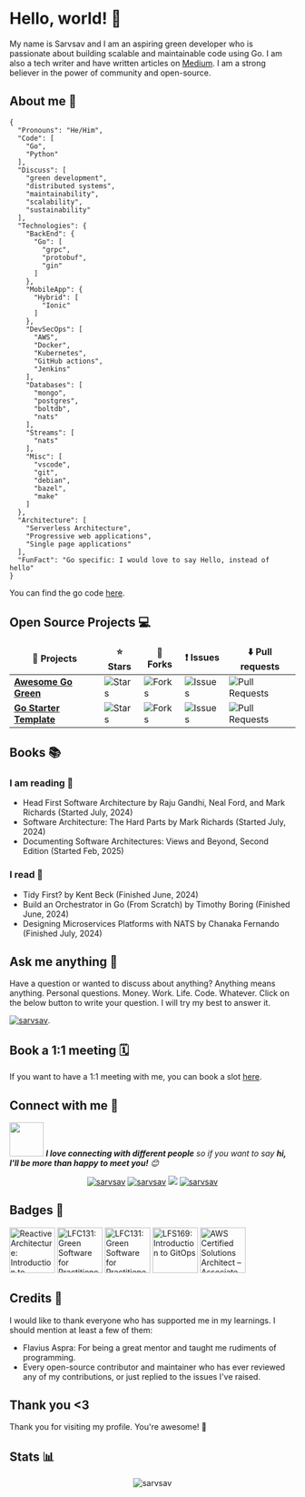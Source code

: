 # Hello, world! 👋

My name is Sarvsav and I am an aspiring green developer who is passionate about building scalable and maintainable code using Go. I am also a tech writer and have written articles on [Medium](https://sarvsav.medium.com). I am a strong believer in the power of community and open-source.

## About me 👤

```shell
{
  "Pronouns": "He/Him",
  "Code": [
    "Go",
    "Python"
  ],
  "Discuss": [
    "green development",
    "distributed systems",
    "maintainability",
    "scalability",
    "sustainability"
  ],
  "Technologies": {
    "BackEnd": {
      "Go": [
        "grpc",
        "protobuf",
        "gin"
      ]
    },
    "MobileApp": {
      "Hybrid": [
        "Ionic"
      ]
    },
    "DevSecOps": [
      "AWS",
      "Docker",
      "Kubernetes",
      "GitHub actions",
      "Jenkins"
    ],
    "Databases": [
      "mongo",
      "postgres",
      "boltdb",
      "nats"
    ],
    "Streams": [
      "nats"
    ],
    "Misc": [
      "vscode",
      "git",
      "debian",
      "bazel",
      "make"
    ]
  },
  "Architecture": [
    "Serverless Architecture",
    "Progressive web applications",
    "Single page applications"
  ],
  "FunFact": "Go specific: I would love to say Hello, instead of hello"
}
```

You can find the go code [here](https://go.dev/play/p/3V2PlGgAWLY).

## Open Source Projects 💻

<table>
  <thead align="center">
    <tr border: none;>
      <td><b>📁 Projects</b></td>
      <td><b>⭐ Stars</b></td>
      <td><b>🍴 Forks</b></td>
      <td><b>❗ Issues</b></td>
      <td><b>⬇️ Pull requests</b></td>
    </tr>
  </thead>
  <tbody>
	  <tr>
      <td><a href="https://github.com/sarvsav/awesome-go-green"><b>Awesome Go Green</b></a></td>
      <td><img alt="Stars" src="https://img.shields.io/github/stars/sarvsav/awesome-go-green?style=flat-square&labelColor=343b41"/></td>
      <td><img alt="Forks" src="https://img.shields.io/github/forks/sarvsav/awesome-go-green?style=flat-square&labelColor=343b41"/></td>
      <td><img alt="Issues" src="https://img.shields.io/github/issues/sarvsav/awesome-go-green?style=flat-square&labelColor=343b41"/></td>
      <td><img alt="Pull Requests" src="https://img.shields.io/github/issues-pr/sarvsav/awesome-go-green?style=flat-square&labelColor=343b41"/></td>
    </tr>
    <tr>
      <td><a href="https://github.com/sarvsav/go-starter-template"><b>Go Starter Template</b></a></td>
      <td><img alt="Stars" src="https://img.shields.io/github/stars/sarvsav/go-starter-template?style=flat-square&labelColor=343b41"/></td>
      <td><img alt="Forks" src="https://img.shields.io/github/forks/sarvsav/go-starter-template?style=flat-square&labelColor=343b41"/></td>
      <td><img alt="Issues" src="https://img.shields.io/github/issues/sarvsav/go-starter-template?style=flat-square&labelColor=343b41"/></td>
      <td><img alt="Pull Requests" src="https://img.shields.io/github/issues-pr/sarvsav/go-starter-template?style=flat-square&labelColor=343b41"/></td>
    </tr>
  </tbody>
</table>

## Books 📚

### I am reading 📖

- Head First Software Architecture by Raju Gandhi, Neal Ford, and Mark Richards (Started July, 2024)
- Software Architecture: The Hard Parts by Mark Richards (Started July, 2024)
- Documenting Software Architectures: Views and Beyond, Second Edition (Started Feb, 2025)

### I read 📕

- Tidy First? by Kent Beck (Finished June, 2024)
- Build an Orchestrator in Go (From Scratch) by Timothy Boring (Finished June, 2024)
- Designing Microservices Platforms with NATS by Chanaka Fernando (Finished July, 2024)

## Ask me anything 🤔

Have a question or wanted to discuss about anything? Anything means anything. Personal questions. Money. Work. Life. Code. Whatever. Click on the below button to write your question. I will try my best to answer it.

<a href="https://github.com/sarvsav/ama/issues/new/choose" target="blank"><img src="https://badgen.net/badge/ama/ask-me-anything/green/?icon=github" alt="sarvsav"/></a>.

## Book a 1:1 meeting 🗓️

If you want to have a 1:1 meeting with me, you can book a slot [here](https://calendly.com/sarvsav/30min).

## Connect with me 🤝

<img src="https://media.giphy.com/media/LnQjpWaON8nhr21vNW/giphy.gif" width="60"> <em><b>I love connecting with different people</b> so if you want to say <b>hi, I'll be more than happy to meet you!</b> 😊</em>

<p align="center">
  <a href="https://www.linkedin.com/in/sarvsav/" target="blank"><img src="https://img.shields.io/badge/LinkedIn-0077B5?style=for-the-badge&logo=linkedin&logoColor=white" alt="sarvsav"/></a>
  <a href="https://sarvsav.medium.com" target="blank"><img src="https://img.shields.io/badge/Medium-12100E?style=for-the-badge&logo=medium&logoColor=white" alt="sarvsav" /></a>
  <a href="https://twitter.com/sarvsav" target="blank"><img src="https://img.shields.io/badge/Twitter-1DA1F2?style=for-the-badge&logo=twitter&logoColor=white" /></a>
  <a href="https://dev.to/sarvsav" target="blank"><img src="https://img.shields.io/badge/dev.to-0A0A0A?style=for-the-badge&logo=dev.to&logoColor=white" alt="sarvsav" /></a>
</p>

## Badges 🏅

<!--START_SECTION:badges-->
<a href="https://www.credly.com/badges/cf12700a-4d5f-4646-a94d-dc2f05055c52" title="Reactive Architecture: Introduction to Reactive Systems - Level 2"><img src="https://images.credly.com/size/80x80/images/d39897e7-e1c7-4f4b-9621-4e492a9e2c62/LRA-IntroToReactive-badge.png" alt="Reactive Architecture: Introduction to Reactive Systems - Level 2" width="80" height="80"></a>
<a href="https://www.credly.com/badges/a36b440f-be85-470f-8108-2969d466af92" title="LFC131: Green Software for Practitioners"><img src="https://images.credly.com/size/80x80/images/f28a92f1-2837-4770-add0-70008be15e89/image.png" alt="LFC131: Green Software for Practitioners" width="80" height="80"></a>
<a href="https://www.credly.com/badges/c2da6b0a-b0ab-4456-9788-751cc8f94e51" title="LFC131: Green Software for Practitioners"><img src="https://images.credly.com/size/80x80/images/f28a92f1-2837-4770-add0-70008be15e89/image.png" alt="LFC131: Green Software for Practitioners" width="80" height="80"></a>
<a href="https://www.credly.com/badges/04bf73f9-0084-4e68-962e-9494091d511d" title="LFS169: Introduction to GitOps"><img src="https://images.credly.com/size/80x80/images/032a65da-a036-4d05-ad80-8fc1274363ab/blob" alt="LFS169: Introduction to GitOps" width="80" height="80"></a>
<a href="https://www.credly.com/badges/a9d2af9a-d566-42c9-afb7-25dfc7aa0ba8" title="AWS Certified Solutions Architect – Associate"><img src="https://images.credly.com/size/80x80/images/0e284c3f-5164-4b21-8660-0d84737941bc/image.png" alt="AWS Certified Solutions Architect – Associate" width="80" height="80"></a>
<!--END_SECTION:badges-->

## Credits 🙌

I would like to thank everyone who has supported me in my learnings. I should mention at least a few of them:

- Flavius Aspra: For being a great mentor and taught me rudiments of programming.
- Every open-source contributor and maintainer who has ever reviewed any of my contributions, or just replied to the issues I've raised.

## Thank you <3

Thank you for visiting my profile. You're awesome! 🚀

## Stats 📊

<p align="center"> 
  <img src="https://github-readme-stats.vercel.app/api?username=sarvsav&show_icons=true&theme=discord_old_blurple" alt="sarvsav" />
</p>
